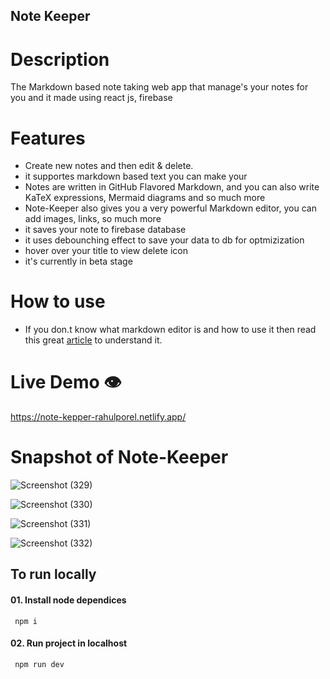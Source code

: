 ## Note Keeper

# Description

The Markdown based note taking web app that manage's your notes for you and it made using react js, firebase

# Features

- Create new notes and then edit & delete.
- it supportes markdown based text you can make your
- Notes are written in GitHub Flavored Markdown, and you can also write KaTeX expressions, Mermaid diagrams and so much more
- Note-Keeper also gives you a very powerful Markdown editor, you can add images, links, so much more
- it saves your note to firebase database
- it uses debounching effect to save your data to db for optmizization
- hover over your title to view delete icon
- it's currently in beta stage

# How to use
- If you don.t know what markdown editor is and how to use it then read this great [article](https://www.markdownguide.org/getting-started/) to understand it.

# Live Demo 👁️

https://note-kepper-rahulporel.netlify.app/

# Snapshot of Note-Keeper

![Screenshot (329)](https://github.com/RahulPorel/Note-Keeper/assets/98636266/8c86f979-9518-4206-b69f-88a55dc26353)

![Screenshot (330)](https://github.com/RahulPorel/Note-Keeper/assets/98636266/652cf1cf-1c31-4904-96fe-732b2c5449e3)

![Screenshot (331)](https://github.com/RahulPorel/Note-Keeper/assets/98636266/34217393-8325-4267-8343-fe637bc0d775)

![Screenshot (332)](https://github.com/RahulPorel/Note-Keeper/assets/98636266/56b5ea76-ee84-44df-9458-cb2d0ccfa17a)

## To run locally

#### 01. Install node dependices

```npm
 npm i
```

#### 02. Run project in localhost

```npm
 npm run dev
```
